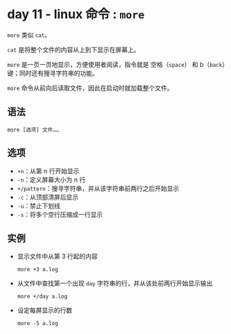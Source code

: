 # day 11 - linux 命令 : `more`

`more` 类似 `cat`。

`cat` 是将整个文件的内容从上到下显示在屏幕上。

`more` 是一页一页地显示，方便使用者阅读，指令就是 空格（`space`） 和 b（`back`）键；同时还有搜寻字符串的功能。

`more` 命令从前向后读取文件，因此在启动时就加载整个文件。

## 语法

```
more [选项] 文件……
```

## 选项
    
+   `+n`：从第 n 行开始显示
+   `-n`：定义屏幕大小为 n 行
+   `+/pattern`：搜寻字符串，并从该字符串前两行之后开始显示
+   `-c`：从顶部清屏后显示
+   `-u`：禁止下划线
+   `-s`：将多个空行压缩成一行显示
        
## 实例

+   显示文件中从第 3 行起的内容

    `more +3 a.log`
    
+   从文件中查找第一个出现 `day` 字符串的行，并从该处前两行开始显示输出

    `more +/day a.log`
    
+   设定每屏显示的行数

    `more -5 a.log`
